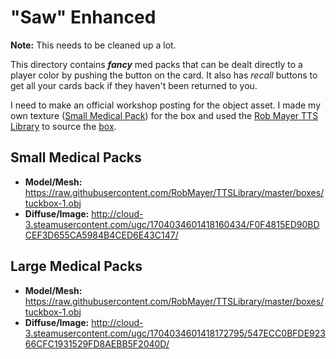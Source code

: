 # "Saw" Enhanced

**Note:** This needs to be cleaned up a lot.

This directory contains **_fancy_** med packs that can be dealt directly to a player color
by pushing the button on the card.  It also has _recall_ buttons to get all your cards back
if they haven't been returned to you.

I need to make an official workshop posting for the object asset.  I made my own texture ([Small Medical Pack](http://cloud-3.steamusercontent.com/ugc/1704034601418160434/F0F4815ED90BDCEF3D655CA5984B4CED6E43C147/)) for the
box and used the [Rob Mayer TTS Library](https://github.com/RobMayer/TTSLibrary) to source the [box](https://raw.githubusercontent.com/RobMayer/TTSLibrary/master/boxes/tuckbox-1.obj).

## Small Medical Packs

- **Model/Mesh:** https://raw.githubusercontent.com/RobMayer/TTSLibrary/master/boxes/tuckbox-1.obj
- **Diffuse/Image:** http://cloud-3.steamusercontent.com/ugc/1704034601418160434/F0F4815ED90BDCEF3D655CA5984B4CED6E43C147/

## Large Medical Packs

- **Model/Mesh:** https://raw.githubusercontent.com/RobMayer/TTSLibrary/master/boxes/tuckbox-1.obj
- **Diffuse/Image:** http://cloud-3.steamusercontent.com/ugc/1704034601418172795/547ECC0BFDE92366CFC1931529FD8AEBB5F2040D/
